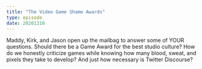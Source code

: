 ```yaml
---
title: "The Video Game Shame Awards"
type: episode
date: 20201210
---
```

Maddy, Kirk, and Jason open up the mailbag to answer some of YOUR questions. Should there be a Game Award for the best studio culture? How do we honestly criticize games while knowing how many blood, sweat, and pixels they take to develop? And just how necessary is Twitter Discourse?